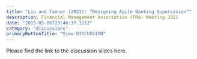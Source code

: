 ```yaml
---
title: "Liu and Tanner (2021): “Designing Agile Banking Supervision”"
description: Financial Management Association (FMA) Meeting 2021
date: "2015-05-06T23:46:37.121Z"
category: "discussions"
primaryButtonTitle: "View DISCUSSION"
---
```


Please find the link to the discussion slides here.
